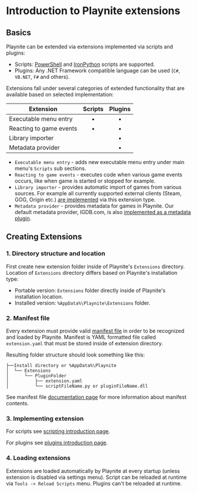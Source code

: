 # Introduction to Playnite extensions

Basics
---------------------

Playnite can be extended via extensions implemented via scripts and plugins:

- Scripts: [PowerShell](https://docs.microsoft.com/en-us/powershell/) and [IronPython](http://ironpython.net/) scripts are supported.
- Plugins: Any .NET Framework compatible language can be used (`C#`, `VB.NET`, `F#` and others).

Extensions fall under several categories of extended functionality that are available based on selected implementation:

| Extension | Scripts | Plugins |
| -- | :--: | :--: |
| Executable menu entry | • | • |
| Reacting to game events | • | • |
| Library importer |  | • |
| Metadata provider |  | • |

- `Executable menu entry` - adds new executable menu entry under main menu's `Scripts` sub sections.
- `Reacting to game events` - executes code when various game events occurs, like when game is started or stopped for example.
- `Library importer` - provides automatic import of games from various sources. For example all currently supported external clients (Steam, GOG, Origin etc.) [are implemented](https://github.com/JosefNemec/Playnite/tree/master/source/Plugins) via this extension type.
- `Metadata provider` - provides metadata for games in Playnite. Our default metadata provider, IGDB.com, is also [implemented as a metadata plugin](https://github.com/JosefNemec/Playnite/tree/master/source/Plugins/IGDBMetadata).

Creating Extensions
---------------------

### 1. Directory structure and location

First create new extension folder inside of Playnite's `Extensions` directory. Location of `Extensions` directory differs based on Playnite's installation type:

- Portable version: `Extensions` folder directly inside of Playnite's installation location.
- Installed version: `%AppData%\Playnite\Extensions` folder.

### 2. Manifest file

Every extension must provide valid [manifest file](extensionsManifest.md) in order to be recognized and loaded by Playnite. Manifest is YAML formatted file called `extension.yaml` that must be stored inside of extension directory.

Resulting folder structure should look something like this:
```
├──Install directory or %AppData%\Playnite
│  └── Extensions
│      └── PluginFolder
│          ├── extension.yaml
│          └── scriptFileName.py or pluginFileName.dll
```

See manifest file [documentation page](extensionsManifest.md) for more information about manifest contents.

### 3. Implementing extension

For scripts see [scripting introduction page](scripts/scripting.md).

For plugins see [plugins introduction page](plugins/plugins.md).

### 4. Loading extensions

Extensions are loaded automatically by Playnite at every startup (unless extension is disabled via settings menu). Script can be reloaded at runtime via `Tools -> Reload Scripts` menu. Plugins can't be reloaded at runtime.